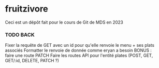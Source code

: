 # fruitzivore
Ceci est un dépôt fait pour le cours de Git de MDS en 2023

### TODO BACK
Fixer la requête de GET avec un id pour qu'elle renvoie le menu + ses plats associés
Formatter le renvoie de donnée comme eryan a besoin
BONUS :  faire une route PATCH
Faire les routes API pour l'entité plates (POST, GET, GET/:id, DELETE, PATCH ?)